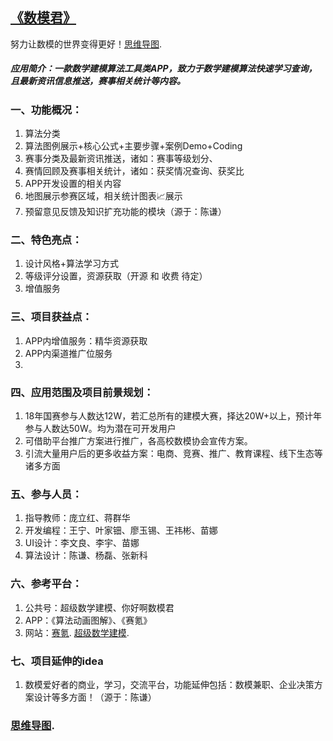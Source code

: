 ## [《数模君》](https://www.processon.com/view/link/5cf44459e4b0da05395b789a#map)
努力让数模的世界变得更好！[思维导图](https://www.processon.com/view/link/5cf44459e4b0da05395b789a#map).
##### 应用简介：一款数学建模算法工具类APP，致力于数学建模算法快速学习查询，且最新资讯信息推送，赛事相关统计等内容。
### 一、功能概况：
1. 算法分类
2. 算法图例展示+核心公式+主要步骤+案例Demo+Coding
3. 赛事分类及最新资讯推送，诸如：赛事等级划分、
4. 赛情回顾及赛事相关统计，诸如：获奖情况查询、获奖比
5. APP开发设置的相关内容
6. 地图展示参赛区域，相关统计图表📈展示
7. 预留意见反馈及知识扩充功能的模块（源于：陈谦）
### 二、特色亮点：
1. 设计风格+算法学习方式
2. 等级评分设置，资源获取（开源 和 收费  待定）
3. 增值服务
### 三、项目获益点：
1. APP内增值服务：精华资源获取
2. APP内渠道推广位服务
3. 
### 四、应用范围及项目前景规划：
1. 18年国赛参与人数达12W，若汇总所有的建模大赛，择达20W+以上，预计年参与人数达50W。均为潜在可开发用户
2. 可借助平台推广方案进行推广，各高校数模协会宣传方案。
3. 引流大量用户后的更多收益方案：电商、竞赛、推广、教育课程、线下生态等诸多方面
### 五、参与人员：
1. 指导教师：庞立红、蒋群华
2. 开发编程：王宁、叶家钿、廖玉锡、王祎彬、苗娜
3. UI设计：李文良、李宇、苗娜
4. 算法设计：陈谦、杨磊、张新科

### 六、参考平台：
1. 公共号：超级数学建模、你好啊数模君
2. APP：《算法动画图解》、《赛氪》
3. 网站：[赛氪](http://www.saikr.com/).    [超级数学建模](http://www.cjsxjm.com/).

### 七、项目延伸的idea
1. 数模爱好者的商业，学习，交流平台，功能延伸包括：数模兼职、企业决策方案设计等多方面！（源于：陈谦）

### [思维导图](https://www.processon.com/view/link/5cf44459e4b0da05395b789a#map).
